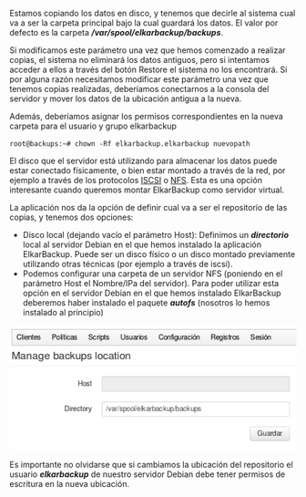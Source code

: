 Estamos copiando los datos en disco, y tenemos que decirle al sistema cual va a ser la carpeta principal bajo la cual guardará los datos. El valor por defecto es la carpeta  ***/var/spool/elkarbackup/backups***.

Si modificamos este parámetro una vez que hemos comenzado a realizar copias, el sistema no eliminará los datos antiguos, pero si intentamos acceder a ellos a través del botón Restore el sistema no los encontrará. Si por alguna razón necesitamos modificar este parámetro una vez que tenemos copias realizadas, deberíamos conectarnos a la consola del servidor y mover los datos de la ubicación antigua a la nueva.

Además, deberíamos asignar los permisos correspondientes en la nueva carpeta para el  usuario y grupo elkarbackup

```
root@backups:~# chown -Rf elkarbackup.elkarbackup nuevopath
```


El disco que el servidor está utilizando para almacenar los datos puede estar conectado físicamente, o bien estar montado a través de la red, por ejemplo a través de los protocolos [ISCSI](http://es.wikipedia.org/wiki/ISCSI) o [NFS](http://es.wikipedia.org/wiki/Network_File_System). Esta es una opción interesante cuando queremos montar ElkarBackup como servidor virtual.

La aplicación nos da la opción de definir cual va a ser el repositorio de las copias, y tenemos dos opciones:

- Disco local (dejando vacío el parámetro Host): Definimos un ***directorio*** local al servidor Debian en el que hemos instalado la aplicación ElkarBackup. Puede ser un disco físico o un disco montado previamente utilizando otras técnicas (por ejemplo a través de iscsi).
- Podemos configurar una carpeta de un servidor NFS (poniendo en el parámetro Host el Nombre/IPa del servidor). Para poder utilizar esta opción en el servidor Debian en el que hemos instalado ElkarBackup deberemos haber instalado el paquete ***autofs*** (nosotros lo hemos instalado al principio)

![Clientes y Tareas](../assets/parametros7.png)

Es importante no olvidarse que si cambiamos la ubicación del repositorio el usuario ***elkarbackup*** de nuestro servidor Debian debe tener permisos de escritura en la nueva ubicación.
